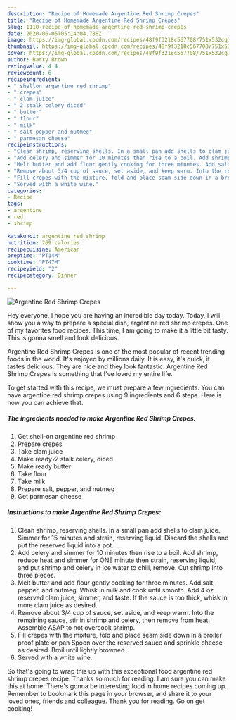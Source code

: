 ```yaml
---
description: "Recipe of Homemade Argentine Red Shrimp Crepes"
title: "Recipe of Homemade Argentine Red Shrimp Crepes"
slug: 1110-recipe-of-homemade-argentine-red-shrimp-crepes
date: 2020-06-05T05:14:04.788Z
image: https://img-global.cpcdn.com/recipes/48f9f3218c567708/751x532cq70/argentine-red-shrimp-crepes-recipe-main-photo.jpg
thumbnail: https://img-global.cpcdn.com/recipes/48f9f3218c567708/751x532cq70/argentine-red-shrimp-crepes-recipe-main-photo.jpg
cover: https://img-global.cpcdn.com/recipes/48f9f3218c567708/751x532cq70/argentine-red-shrimp-crepes-recipe-main-photo.jpg
author: Barry Brown
ratingvalue: 4.4
reviewcount: 6
recipeingredient:
- " shellon argentine red shrimp"
- " crepes"
- " clam juice"
- " 2 stalk celery diced"
- " butter"
- " flour"
- " milk"
- " salt pepper and nutmeg"
- " parmesan cheese"
recipeinstructions:
- "Clean shrimp, reserving shells. In a small pan add shells to clam juice. Simmer for 15 minutes and strain, reserving liquid. Discard the shells and put the reserved liquid into a pot."
- "Add celery and simmer for 10 minutes then rise to a boil. Add shrimp, reduce heat and simmer for ONE minute then strain, reserving liquid, and put shrimp and celery in ice water to chill, remove. Cut shrimp into three pieces."
- "Melt butter and add flour gently cooking for three minutes. Add salt, pepper, and nutmeg. Whisk in milk and cook until smooth. Add 4 oz reserved clam juice, simmer, and taste. If the sauce is too thick, whisk in more clam juice as desired."
- "Remove about 3/4 cup of sauce, set aside, and keep warm. Into the remaining sauce, stir in shrimp and celery, then remove from heat. Assemble ASAP to not overcook shrimp."
- "Fill crepes with the mixture, fold and place seam side down in a broiler proof plate or pan Spoon over the reserved sauce and sprinkle cheese as desired. Broil until lightly browned."
- "Served with a white wine."
categories:
- Recipe
tags:
- argentine
- red
- shrimp

katakunci: argentine red shrimp 
nutrition: 269 calories
recipecuisine: American
preptime: "PT14M"
cooktime: "PT47M"
recipeyield: "2"
recipecategory: Dinner

---
```



![Argentine Red Shrimp Crepes](https://img-global.cpcdn.com/recipes/48f9f3218c567708/751x532cq70/argentine-red-shrimp-crepes-recipe-main-photo.jpg)

Hey everyone, I hope you are having an incredible day today. Today, I will show you a way to prepare a special dish, argentine red shrimp crepes. One of my favorites food recipes. This time, I am going to make it a little bit tasty. This is gonna smell and look delicious.



Argentine Red Shrimp Crepes is one of the most popular of recent trending foods in the world. It's enjoyed by millions daily. It is easy, it's quick, it tastes delicious. They are nice and they look fantastic. Argentine Red Shrimp Crepes is something that I've loved my entire life.


To get started with this recipe, we must prepare a few ingredients. You can have argentine red shrimp crepes using 9 ingredients and 6 steps. Here is how you can achieve that.

<!--inarticleads1-->

##### The ingredients needed to make Argentine Red Shrimp Crepes:

1. Get  shell-on argentine red shrimp
1. Prepare  crepes
1. Take  clam juice
1. Make ready  ⁄2 stalk celery, diced
1. Make ready  butter
1. Take  flour
1. Take  milk
1. Prepare  salt, pepper, and nutmeg
1. Get  parmesan cheese




<!--inarticleads2-->

##### Instructions to make Argentine Red Shrimp Crepes:

1. Clean shrimp, reserving shells. In a small pan add shells to clam juice. Simmer for 15 minutes and strain, reserving liquid. Discard the shells and put the reserved liquid into a pot.
1. Add celery and simmer for 10 minutes then rise to a boil. Add shrimp, reduce heat and simmer for ONE minute then strain, reserving liquid, and put shrimp and celery in ice water to chill, remove. Cut shrimp into three pieces.
1. Melt butter and add flour gently cooking for three minutes. Add salt, pepper, and nutmeg. Whisk in milk and cook until smooth. Add 4 oz reserved clam juice, simmer, and taste. If the sauce is too thick, whisk in more clam juice as desired.
1. Remove about 3/4 cup of sauce, set aside, and keep warm. Into the remaining sauce, stir in shrimp and celery, then remove from heat. Assemble ASAP to not overcook shrimp.
1. Fill crepes with the mixture, fold and place seam side down in a broiler proof plate or pan Spoon over the reserved sauce and sprinkle cheese as desired. Broil until lightly browned.
1. Served with a white wine.




So that's going to wrap this up with this exceptional food argentine red shrimp crepes recipe. Thanks so much for reading. I am sure you can make this at home. There's gonna be interesting food in home recipes coming up. Remember to bookmark this page in your browser, and share it to your loved ones, friends and colleague. Thank you for reading. Go on get cooking!
